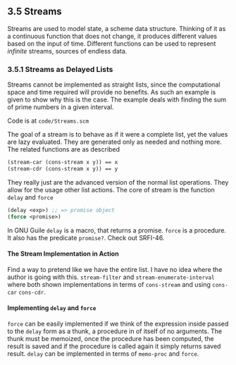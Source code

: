 ## 3.5 Streams

Streams are used to model state, a scheme data structure. Thinking of it as a
continuous function that does not change, it produces different values based on
the input of time. Different functions can be used to represent *infinite* streams,
sources of endless data.

### 3.5.1 Streams as Delayed Lists

Streams cannot be implemented as straight lists, since the computational space
and time required will provide no benefits. As such an example is given to show
why this is the case. The example deals with finding the sum of prime numbers in
a given interval.

Code is at `code/Streams.scm`

The goal of a stream is to behave as if it were a complete list, yet the values
are lazy evaluated. They are generated only as needed and nothing more. The related
functions are as described

```scheme
(stream-car (cons-stream x y)) == x
(stream-cdr (cons-stream x y)) == y
```

They really just are the advanced version of the normal list operations. They allow
for the usage other list actions. The core of stream is the function `delay` and
`force`

```scheme
(delay <exp>) ;; => promise object
(force <promise>) 
```

In GNU Guile `delay` is a macro, that returns a promise. `force` is a procedure.
It also has the predicate `promise?`. Check out SRFI-46.

#### The Stream Implementation in Action

Find a way to pretend like we have the entire list. I have no idea where the author
is going with this. `stream-filter` and `stream-enumerate-interval` where both
shown implementations in terms of `cons-stream` and using `cons-car` `cons-cdr`.

#### Implementing `delay` and `force`

`force` can be easily implemented if we think of the expression inside passed
to the `delay` form as a thunk, a procedure in of itself of no arguments.
The thunk must be memoized, once the procedure has been computed, the result is
saved and if the procedure is called again it simply returns saved result.
`delay` can be implemented in terms of `memo-proc` and `force`.


